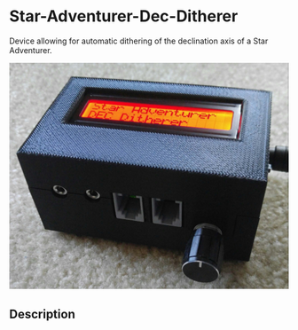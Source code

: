 # Star-Adventurer-Dec-Ditherer

Device allowing for automatic dithering of the declination axis of a Star Adventurer.

![Assembled PCB with 3d Printed Case](https://github.com/jconenna/Star-Adventurer-Dec-Ditherer/blob/main/images/sa_dd.jpg?raw=true)

## Description

